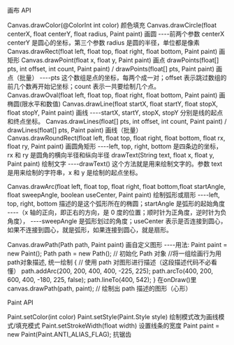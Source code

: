 
画布 API

Canvas.drawColor(@ColorInt int color) 颜色填充
Canvas.drawCircle(float centerX, float centerY, float radius, Paint paint) 画圆
----前两个参数 centerX centerY 是圆心的坐标，第三个参数 radius 是圆的半径，单位都是像素
Canvas.drawRect(float left, float top, float right, float bottom, Paint paint) 画矩形
Canvas.drawPoint(float x, float y, Paint paint) 画点
drawPoints(float[] pts, int offset, int count, Paint paint) / drawPoints(float[] pts, Paint paint) 画点（批量）
----pts 这个数组是点的坐标，每两个成一对；offset 表示跳过数组的前几个数再开始记坐标；count 表示一共要绘制几个点。
Canvas.drawOval(float left, float top, float right, float bottom, Paint paint) 画椭圆(限水平和数值)
Canvas.drawLine(float startX, float startY, float stopX, float stopY, Paint paint) 画线
----startX, startY, stopX, stopY 分别是线的起点和终点坐标。
Canvas.drawLines(float[] pts, int offset, int count, Paint paint) / drawLines(float[] pts, Paint paint) 画线（批量）
Canvas.drawRoundRect(float left, float top, float right, float bottom, float rx, float ry, Paint paint) 画圆角矩形
----left, top, right, bottom 是四条边的坐标，rx 和 ry 是圆角的横向半径和纵向半径
drawText(String text, float x, float y, Paint paint) 绘制文字
----drawText() 这个方法就是用来绘制文字的。参数 text 是用来绘制的字符串，x 和 y 是绘制的起点坐标。

Canvas.drawArc(float left, float top, float right, float bottom,float startAngle, float sweepAngle, boolean useCenter, Paint paint) 绘制弧形或扇形
----left, top, right, bottom 描述的是这个弧形所在的椭圆；startAngle 是弧形的起始角度
----（x 轴的正向，即正右的方向，是 0 度的位置；顺时针为正角度，逆时针为负角度），
----sweepAngle 是弧形划过的角度；useCenter 表示是否连接到圆心，如果不连接到圆心，就是弧形，如果连接到圆心，就是扇形。

Canvas.drawPath(Path path, Paint paint) 画自定义图形
----用法:    Paint paint = new Paint();
            Path path = new Path(); // 初始化 Path 对象
            //将一组绘画行为用path对象描述, 统一绘制
            {
              // 使用 path 对图形进行描述（这段描述代码不必看懂）
              path.addArc(200, 200, 400, 400, -225, 225);
              path.arcTo(400, 200, 600, 400, -180, 225, false);
              path.lineTo(400, 542);
            }
            在onDraw()里 canvas.drawPath(path, paint); // 绘制出 path 描述的图形（心形）

Paint API

 Paint.setColor(int color)
 Paint.setStyle(Paint.Style style) 绘制模式改为画线模式/填充模式
 Paint.setStrokeWidth(float width) 设置线条的宽度
 Paint paint = new Paint(Paint.ANTI_ALIAS_FLAG); 抗锯齿